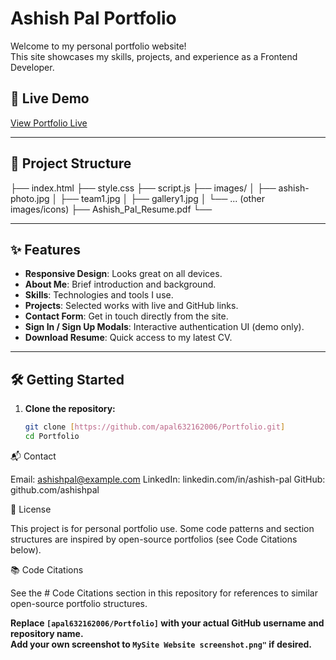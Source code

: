 # Ashish Pal Portfolio

Welcome to my personal portfolio website!  
This site showcases my skills, projects, and experience as a Frontend Developer.

## 🚀 Live Demo

[View Portfolio Live](https://ashish-pal-portfolio-site.lovable.app/)

---

## 📂 Project Structure
 ├── index.html ├── style.css ├── script.js ├── images/ │ ├── ashish-photo.jpg │ ├── team1.jpg │ ├── gallery1.jpg │ └── ... (other images/icons) ├── Ashish_Pal_Resume.pdf └──
 
---

## ✨ Features

- **Responsive Design**: Looks great on all devices.
- **About Me**: Brief introduction and background.
- **Skills**: Technologies and tools I use.
- **Projects**: Selected works with live and GitHub links.
- **Contact Form**: Get in touch directly from the site.
- **Sign In / Sign Up Modals**: Interactive authentication UI (demo only).
- **Download Resume**: Quick access to my latest CV.

---

## 🛠️ Getting Started

1. **Clone the repository:**
   ```sh
   git clone [https://github.com/apal632162006/Portfolio.git]
   cd Portfolio
   
📬 Contact

Email: ashishpal@example.com
LinkedIn: linkedin.com/in/ashish-pal
GitHub: github.com/ashishpal

📄 License

This project is for personal portfolio use.
Some code patterns and section structures are inspired by open-source portfolios (see Code Citations below).

📚 Code Citations

See the # Code Citations section in this repository for references to similar open-source portfolio structures.

**Replace `[apal632162006/Portfolio]` with your actual GitHub username and repository name.  
Add your own screenshot to `MySite Website screenshot.png"` if desired.**
